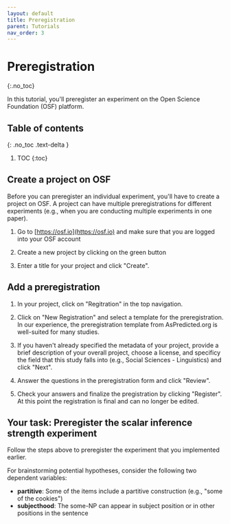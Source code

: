 ```yaml
---
layout: default
title: Preregistration
parent: Tutorials
nav_order: 3
---
```


# Preregistration
{:.no_toc}

In this tutorial, you'll preregister an experiment on the Open Science Foundation (OSF) platform.


## Table of contents
{: .no_toc .text-delta }

1. TOC
{:toc}


## Create a project on OSF

Before you can preregister an individual experiment, you'll have to create a project on OSF. A project
can have multiple preregistrations for different experiments (e.g., when you are conducting multiple experiments
in one paper).

1. Go to [https://osf.io](https://osf.io) and make sure that you are logged into your OSF account

2. Create a new project by clicking on the green button

3. Enter a title for your project and click "Create".

## Add a preregistration

1. In your project, click on "Regitration" in the top navigation.

2. Click on "New Registration" and select a template for the preregistration. In our experience, the preregistration template from AsPredicted.org is well-suited for many studies.

3. If you haven't already specified the metadata of your project, provide a brief description of your overall project, choose a license, and specificy the field that this study falls into (e.g., Social Sciences - Linguistics) and click "Next".

4. Answer the questions in the preregistration form and click "Review".

5. Check your answers and finalize the pregistration by clicking "Register". At this point the registration is final and can no longer be edited.


## Your task: Preregister the scalar inference strength experiment

Follow the steps above to preregister the experiment that you implemented earlier.

For brainstorming potential hypotheses, consider the following two dependent variables:

* **partitive**: Some of the items include a partitive construction (e.g., "some of the cookies")
* **subjecthood**: The some-NP can appear in subject position or in other positions in the sentence
